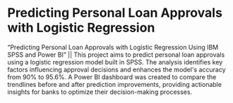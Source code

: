 # Predicting Personal Loan Approvals with Logistic Regression
“Predicting Personal Loan Approvals  with Logistic Regression Using IBM SPSS and Power BI” || This project aims to predict personal loan approvals using a logistic regression model built in SPSS. The analysis identifies key factors influencing approval decisions and enhances the model's accuracy from 90% to 95.6%. A Power BI dashboard was created to compare the trendlines before and after prediction improvements, providing actionable insights for banks to optimize their decision-making processes.
